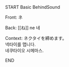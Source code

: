 START
Basic BehindSound

Front:
ネ


Back:
[[ね]] ne 네


Context:
ネクタイを締めます。  
넥타이를 맵니다.  
네쿠타이오 시메마스.  
<!--ID: 1746587006893-->
END